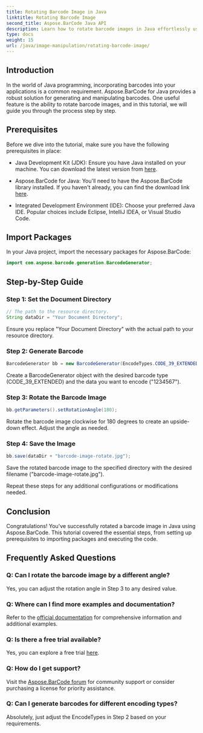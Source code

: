 ```yaml
---
title: Rotating Barcode Image in Java
linktitle: Rotating Barcode Image
second_title: Aspose.BarCode Java API
description: Learn how to rotate barcode images in Java effortlessly using Aspose.BarCode. A comprehensive step-by-step guide for Java developers.
type: docs
weight: 15
url: /java/image-manipulation/rotating-barcode-image/
---
```


## Introduction

In the world of Java programming, incorporating barcodes into your applications is a common requirement. Aspose.BarCode for Java provides a robust solution for generating and manipulating barcodes. One useful feature is the ability to rotate barcode images, and in this tutorial, we will guide you through the process step by step.

## Prerequisites

Before we dive into the tutorial, make sure you have the following prerequisites in place:

- Java Development Kit (JDK): Ensure you have Java installed on your machine. You can download the latest version from [here](https://www.oracle.com/java/technologies/javase-downloads.html).

- Aspose.BarCode for Java: You'll need to have the Aspose.BarCode library installed. If you haven't already, you can find the download link [here](https://releases.aspose.com/barcode/java/).

- Integrated Development Environment (IDE): Choose your preferred Java IDE. Popular choices include Eclipse, IntelliJ IDEA, or Visual Studio Code.

## Import Packages

In your Java project, import the necessary packages for Aspose.BarCode:

```java
import com.aspose.barcode.generation.BarcodeGenerator;
```

## Step-by-Step Guide

### Step 1: Set the Document Directory

```java
// The path to the resource directory.
String dataDir = "Your Document Directory";
```

Ensure you replace "Your Document Directory" with the actual path to your resource directory.

### Step 2: Generate Barcode

```java
BarcodeGenerator bb = new BarcodeGenerator(EncodeTypes.CODE_39_EXTENDED, "1234567");
```

Create a BarcodeGenerator object with the desired barcode type (CODE_39_EXTENDED) and the data you want to encode ("1234567").

### Step 3: Rotate the Barcode Image

```java
bb.getParameters().setRotationAngle(180);
```

Rotate the barcode image clockwise for 180 degrees to create an upside-down effect. Adjust the angle as needed.

### Step 4: Save the Image

```java
bb.save(dataDir + "barcode-image-rotate.jpg");
```

Save the rotated barcode image to the specified directory with the desired filename ("barcode-image-rotate.jpg").

Repeat these steps for any additional configurations or modifications needed.

## Conclusion

Congratulations! You've successfully rotated a barcode image in Java using Aspose.BarCode. This tutorial covered the essential steps, from setting up prerequisites to importing packages and executing the code.

## Frequently Asked Questions

### Q: Can I rotate the barcode image by a different angle?
Yes, you can adjust the rotation angle in Step 3 to any desired value.

### Q: Where can I find more examples and documentation?
Refer to the [official documentation](https://reference.aspose.com/barcode/java/) for comprehensive information and additional examples.

### Q: Is there a free trial available?
Yes, you can explore a free trial [here](https://releases.aspose.com/).

### Q: How do I get support?
Visit the [Aspose.BarCode forum](https://forum.aspose.com/c/barcode/13) for community support or consider purchasing a license for priority assistance.

### Q: Can I generate barcodes for different encoding types?
Absolutely, just adjust the EncodeTypes in Step 2 based on your requirements.

